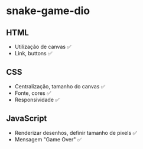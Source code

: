# snake-game-dio
<h2>HTML</h2>
<ul>
  <li>Utilização de canvas ✅</li>
  <li>Link, buttons ✅</li>
</ul>
<h2>CSS</h2>
<ul>
  <li>Centralização, tamanho do canvas ✅</li>
  <li>Fonte, cores ✅</li>
  <li>Responsividade ✅</li>
</ul>
<h2>JavaScript</h2>
<ul>
  <li>Renderizar desenhos, definir tamanho de pixels ✅</li>
  <li>Mensagem "Game Over" ✅</li>
</ul>
